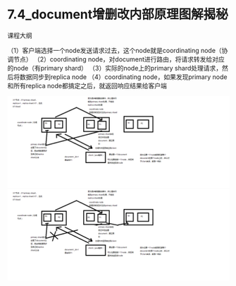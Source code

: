 # 7.4_document增删改内部原理图解揭秘

课程大纲

（1）客户端选择一个node发送请求过去，这个node就是coordinating node（协调节点）
（2）coordinating node，对document进行路由，将请求转发给对应的node（有primary shard）
（3）实际的node上的primary shard处理请求，然后将数据同步到replica node
（4）coordinating node，如果发现primary node和所有replica node都搞定之后，就返回响应结果给客户端


![es增删改内部原理.png](/assets/es增删改内部原理.png)
![小错误纠正.png](/assets/小错误纠正.png)